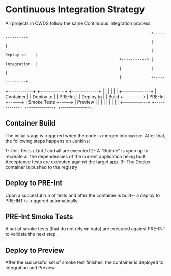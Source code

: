# Continuous Integration Strategy

All projects in CWDS follow the same Continuous Integration process:

                                                                    +--------------+
                                                                    |              |
                                                                    | Deploy to    |
                                                      +-----------> | Integration  |
                                                      |             |              |
                                                      |             +--------------+
  +------------+          +------------+       +-------------+
  |            |          |            |       |             |      +--------------+
  | Container  |          | Deploy to  |       | PRE-Int     |      | Deploy to    |
  |   Build    +--------> |  PRE-Int   +-----> | Smoke Tests +----> | Preview      |
  |            |          |            |       |             |      |              |
  +------------+          +------------+       +-------------+      +--------------+

## Container Build

The initial stage is triggered when the code is merged into `master`.
After that, the following steps happens on Jenkins:

1- Unit Tests / Lint / and all  are executed
2- A "Bubble" is spun up to recreate all the dependencies of the current application being built. Acceptance tests are executed against the target app.
3- The Docker container is pushed to the registry

## Deploy to PRE-Int

Upon a succesful run of tests and after the container is built-- a deploy to PRE-INT is triggered automatically.

## PRE-Int Smoke Tests

A set of smoke tests (that do not rely on data) are executed against PRE-INT to validate the next step.

## Deploy to Preview

After the successful set of smoke test finishes, the container is deployed to Integration and Preview


